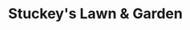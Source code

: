 ---
title: "Stuckey's Lawn & Garden"
url: /rosedale/stuckeys-lawn-and-garden/
shop: garden centre
---